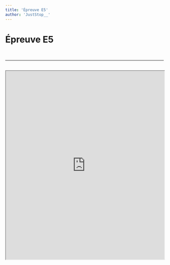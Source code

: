 ```yaml
---
title: 'Épreuve E5'
author: 'JustStop__'
---
```


# Épreuve E5

<br />

--- 

<br />

<iframe src="https://drive.google.com/file/d/1pqOuzYJ_W5wa9BrWUFJO-raaUqqL9cbx/view?usp=share_link" width="100%" height="600px">
  Ce navigateur ne supporte pas l'affichage des PDF. Vous pouvez le télécharger [ici](https://drive.google.com/file/d/1pqOuzYJ_W5wa9BrWUFJO-raaUqqL9cbx/view?usp=share_link).
</iframe>